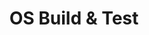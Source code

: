 ---
id: 5
title: OS Build & Test
permalink: /os-build-and-test/
image: /assets/images/content/OS_Build_test.png
description: >
    Improve the quality of Operating System kernels (Linux, Android and Zephyr) by providing the software tools and processes to allow scalability. Facilitate expanded testing coverage and higher software quality in various operating systems including Linux, Android and Zephyr.
jumbotron:
    class: theme_banner 
    title: Accelerated Operating System Build and Test Services
    description: >
        Improve the quality of Operating System kernels (Linux, Android and Zephyr) by providing the software tools and processes to allow scalability. Facilitate expanded testing coverage and higher software quality in various operating systems including Linux, Android and Zephyr.
    image: /assets/images/content/OS_Build_test.png
presentation_link: /about/
video_link: /about/
blogs_link: /blog/tags/?tag=Android
flow:
    - row: container_row
      style: bg-green
      sections:
       - format: custom_include
         source: themes/quick_link_blocks.html
    - row: container_row
      style: related_projects bg-secondary text-white
      sections:
        - format: title
          title_content:
            size: h2
            text: >
                Related Projects
        - format: custom_include
          source: themes/related_projects.html
    - row: container_row
      style: associated_members
      sections:
        - format: title
          title_content:
            size: h2
            text: >
                Associated Members
    - row: custom_include_row
      source: themes/associated_members.html
---